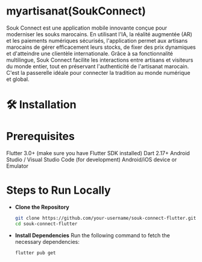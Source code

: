 # myartisanat(SoukConnect)

Souk Connect est une application mobile innovante conçue pour moderniser les souks marocains. En utilisant l'IA, la réalité augmentée (AR) et les paiements numériques sécurisés, l'application permet aux artisans marocains de gérer efficacement leurs stocks, de fixer des prix dynamiques et d'atteindre une clientèle internationale. Grâce à sa fonctionnalité multilingue, Souk Connect facilite les interactions entre artisans et visiteurs du monde entier, tout en préservant l'authenticité de l'artisanat marocain. C'est la passerelle idéale pour connecter la tradition au monde numérique et global.

# 🛠️ Installation
 # Prerequisites
Flutter 3.0+ (make sure you have Flutter SDK installed)
Dart 2.17+
Android Studio / Visual Studio Code (for development)
Android/iOS device or Emulator

 # Steps to Run Locally
 - **Clone the Repository**
     ```bash
     git clone https://github.com/your-username/souk-connect-flutter.git  
     cd souk-connect-flutter 
     ```

- **Install Dependencies**
 Run the following command to fetch the necessary dependencies:
     ```bash
    flutter pub get   
     ```

